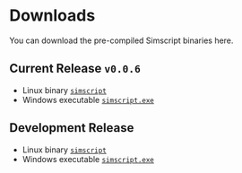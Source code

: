 # Downloads

You can download the pre-compiled Simscript binaries here.

## Current Release `v0.0.6`

- Linux binary [`simscript`](https://raw.githubusercontent.com/molee1354/simscript/master/bin/simscript)
- Windows executable [`simscript.exe`](https://raw.githubusercontent.com/molee1354/simscript/master/bin/simscript.exe)

## Development Release

- Linux binary [`simscript`](https://raw.githubusercontent.com/molee1354/simscript/dev/bin/simscript)
- Windows executable [`simscript.exe`](https://raw.githubusercontent.com/molee1354/simscript/dev/bin/simscript.exe)
